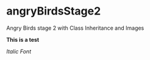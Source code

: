 # angryBirdsStage2
Angry Birds stage 2 with Class Inheritance and Images

**This is a test**

_Italic Font_





